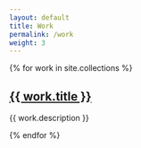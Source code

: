 ```yaml
---
layout: default
title: Work
permalink: /work
weight: 3
---
```


{% for work in site.collections %}
  <h2>
    <a href="{{ work.url }}">
      {{ work.title }}
      </a>
  </h2>
  <p>{{ work.description }}</p>
{% endfor %}
